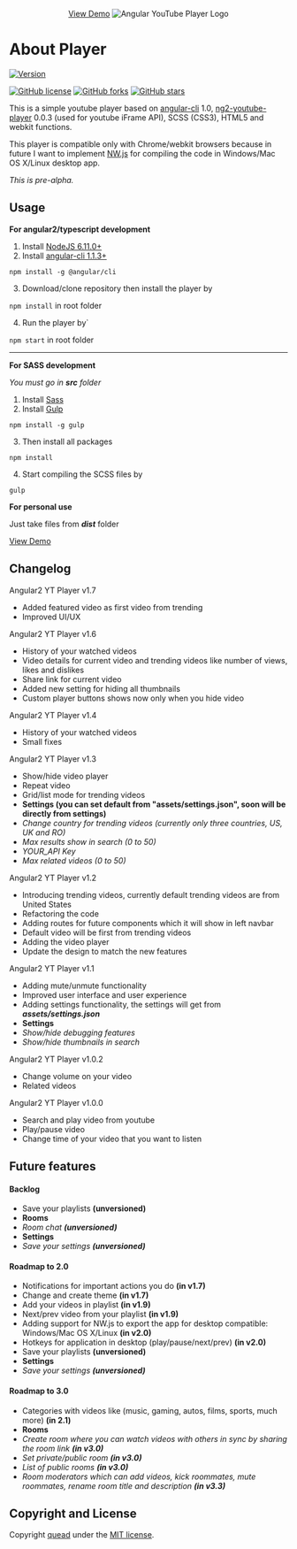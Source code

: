 <p align="center">
  <a href="https://quead.github.io/demo/" title="YouTube Player Demo">View Demo</a>
  <img alt="Angular YouTube Player Logo" src="http://i.imgur.com/2HIN6MY.jpg" style="height: auto; max-width:100%;" />
</p>

# About Player
[![Version](https://img.shields.io/badge/Current%20version-v1.7-brightgreen.svg?style=flat)](https://github.com/quead/angular2-yt-player)

[![GitHub license](https://img.shields.io/badge/license-MIT-blue.svg)](https://raw.githubusercontent.com/quead/angular2-yt-player/master/LICENSE)
[![GitHub forks](https://img.shields.io/github/forks/quead/angular2-yt-player.svg)](https://github.com/quead/angular2-yt-player/network)
[![GitHub stars](https://img.shields.io/github/stars/quead/angular2-yt-player.svg)](https://github.com/quead/angular2-yt-player/stargazers)

This is a simple youtube player based on [angular-cli](https://github.com/angular/angular-cli "Angular Cli") 1.0, [ng2-youtube-player](https://github.com/orizens/ng2-youtube-player "ng2 youtube player") 0.0.3 (used for youtube iFrame API), SCSS (CSS3), HTML5 and webkit functions.

This player is compatible only with Chrome/webkit browsers because in future I want to implement [NW.js](https://nwjs.io/ 'NWjs website') for compiling the code in Windows/Mac OS X/Linux desktop app.

*This is pre-alpha.*

## Usage

**For angular2/typescript development**
1. Install [NodeJS 6.11.0+](https://nodejs.org/en/download/ "Node JS Download")
2. Install [angular-cli 1.1.3+](https://github.com/angular/angular-cli "Angular Cli")

`npm install -g @angular/cli`

3. Download/clone repository then install the player by

`npm install` in root folder

4. Run the player by`

`npm start` in root folder

------

**For SASS development**

*You must go in **src** folder*
1. Install [Sass](http://sass-lang.com/install "Sass website")
2. Install [Gulp](https://github.com/gulpjs/gulp "Gulp download")

`npm install -g gulp`

3. Then install all packages

`npm install`

4. Start compiling the SCSS files by

`gulp`

**For personal use**

Just take files from ***dist*** folder

<a href="https://quead.github.io/demo/" title="YouTube Player Demo">View Demo</a>

## Changelog

Angular2 YT Player v1.7
- Added featured video as first video from trending
- Improved UI/UX

Angular2 YT Player v1.6
- History of your watched videos
- Video details for current video and trending videos like number of views, likes and dislikes
- Share link for current video
- Added new setting for hiding all thumbnails
- Custom player buttons shows now only when you hide video

Angular2 YT Player v1.4
- History of your watched videos
- Small fixes

Angular2 YT Player v1.3
 - Show/hide video player
 - Repeat video
 - Grid/list mode for trending videos
- **Settings (you can set default from "assets/settings.json", soon will be directly from settings)**
- *Change country for trending videos (currently only three countries, US, UK and RO)*
- *Max results show in search (0 to 50)*
- *YOUR_API Key*
- *Max related videos (0 to 50)*

Angular2 YT Player v1.2
- Introducing trending videos, currently default trending videos are from United States
- Refactoring the code
- Adding routes for future components which it will show in left navbar
- Default video will be first from trending videos
- Adding the video player
- Update the design to match the new features

Angular2 YT Player v1.1
- Adding mute/unmute functionality
- Improved user interface and user experience
- Adding settings functionality, the settings will get from ***assets/settings.json***
- **Settings**
- *Show/hide debugging features*
- *Show/hide thumbnails in search*


Angular2 YT Player v1.0.2
- Change volume on your video
- Related videos

Angular2 YT Player v1.0.0
- Search and play video from youtube
- Play/pause video
- Change time of your video that you want to listen

## Future features
#### Backlog
- Save your playlists **(unversioned)**
- **Rooms**
- *Room chat **(unversioned)***
- **Settings**
- *Save your settings **(unversioned)***

#### Roadmap to 2.0
- Notifications for important actions you do **(in v1.7)**
- Change and create theme **(in v1.7)**
- Add your videos in playlist **(in v1.9)**
- Next/prev video from your playlist **(in v1.9)**
- Adding support for NW.js to export the app for desktop compatible: Windows/Mac OS X/Linux **(in v2.0)**
- Hotkeys for application in desktop (play/pause/next/prev) **(in v2.0)**
- Save your playlists **(unversioned)**
- **Settings**
- *Save your settings **(unversioned)***

#### Roadmap to 3.0
- Categories with videos like (music, gaming, autos, films, sports, much more) **(in 2.1)**
- **Rooms**
- *Create room where you can watch videos with others in sync by sharing the room link **(in v3.0)***
- *Set private/public room **(in v3.0)***
- *List of public rooms **(in v3.0)***
- *Room moderators which can add videos, kick roommates, mute roommates, rename room title and description **(in v3.3)***

## Copyright and License
Copyright [quead](https://github.com/quead) under the [MIT license](LICENSE).
